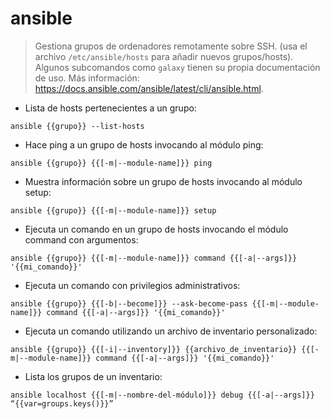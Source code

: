 # ansible

> Gestiona grupos de ordenadores remotamente sobre SSH. (usa el archivo `/etc/ansible/hosts` para añadir nuevos grupos/hosts).
> Algunos subcomandos como `galaxy` tienen su propia documentación de uso.
> Más información: <https://docs.ansible.com/ansible/latest/cli/ansible.html>.

- Lista de hosts pertenecientes a un grupo:

`ansible {{grupo}} --list-hosts`

- Hace ping a un grupo de hosts invocando al módulo ping:

`ansible {{grupo}} {{[-m|--module-name]}} ping`

- Muestra información sobre un grupo de hosts invocando al módulo setup:

`ansible {{grupo}} {{[-m|--module-name]}} setup`

- Ejecuta un comando en un grupo de hosts invocando el módulo command con argumentos:

`ansible {{grupo}} {{[-m|--module-name]}} command {{[-a|--args]}} '{{mi_comando}}'`

- Ejecuta un comando con privilegios administrativos:

`ansible {{grupo}} {{[-b|--become]}} --ask-become-pass {{[-m|--module-name]}} command {{[-a|--args]}} '{{mi_comando}}'`

- Ejecuta un comando utilizando un archivo de inventario personalizado:

`ansible {{grupo}} {{[-i|--inventory]}} {{archivo_de_inventario}} {{[-m|--module-name]}} command {{[-a|--args]}} '{{mi_comando}}'`

- Lista los grupos de un inventario:

`ansible localhost {{[-m|--nombre-del-módulo]}} debug {{[-a|--args]}} “{{var=groups.keys()}}”`
